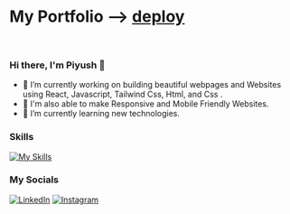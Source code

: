 # My Portfolio —> [deploy](https://piyushbhatt.netlify.app/ )
<br/>

### Hi there, I'm Piyush 👋

- 🔭 I’m currently working on building beautiful webpages and Websites using React, Javascript, Tailwind Css, Html, and Css  .
- 📱 I'm also able to make Responsive and Mobile Friendly Websites.
- 🌱 I’m currently learning new technologies.

### Skills
[![My Skills](https://skillicons.dev/icons?i=react,js,tailwindcss,bootstrap,html,css,git)](https://skillicons.dev)

### My Socials

[![LinkedIn](https://skillicons.dev/icons?i=linkedin)](https://www.linkedin.com/in/piyush-bhattit06/)
[![Instagram](https://skillicons.dev/icons?i=instagram)](https://www.instagram.com/piyush_11_11/)


